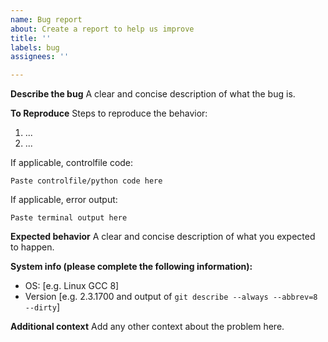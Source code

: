 ```yaml
---
name: Bug report
about: Create a report to help us improve
title: ''
labels: bug
assignees: ''

---
```


**Describe the bug**
A clear and concise description of what the bug is.

**To Reproduce**
Steps to reproduce the behavior:
1. ... 
2. ...

If applicable, controlfile code:
```
Paste controlfile/python code here
```

If applicable, error output:
```
Paste terminal output here
```

**Expected behavior**
A clear and concise description of what you expected to happen.

**System info (please complete the following information):**
 - OS: [e.g. Linux GCC 8]
 - Version [e.g. 2.3.1700 and output of `git describe --always --abbrev=8 --dirty`]

**Additional context**
Add any other context about the problem here.
